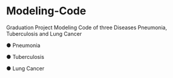 # Modeling-Code
Graduation Project Modeling Code of three Diseases Pneumonia, Tuberculosis  and Lung Cancer

● Pneumonia

● Tuberculosis

● Lung Cancer
